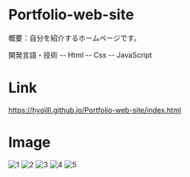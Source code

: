 # Portfolio-web-site
 概要：自分を紹介するホームページです。
 
 開発言語・技術
 -- Html
 -- Css
 -- JavaScript

# Link
 https://hyoilll.github.io/Portfolio-web-site/index.html

# Image
 ![1](https://user-images.githubusercontent.com/50327128/101243011-a6c07f00-3740-11eb-877e-a0afaa5f1763.JPG)
![2](https://user-images.githubusercontent.com/50327128/101243015-a922d900-3740-11eb-8149-6dc6e8aa1b22.JPG)
![3](https://user-images.githubusercontent.com/50327128/101243016-ab853300-3740-11eb-9580-fd7a65f7c73f.JPG)
![4](https://user-images.githubusercontent.com/50327128/101243018-acb66000-3740-11eb-87db-ac82708d3e7a.JPG)
![5](https://user-images.githubusercontent.com/50327128/101243019-ae802380-3740-11eb-9b34-39b392ece4a3.JPG)
